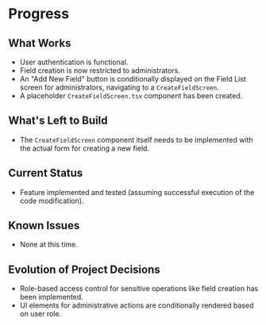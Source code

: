 # Progress

## What Works
- User authentication is functional.
- Field creation is now restricted to administrators.
- An "Add New Field" button is conditionally displayed on the Field List screen for administrators, navigating to a `CreateFieldScreen`.
- A placeholder `CreateFieldScreen.tsx` component has been created.

## What's Left to Build
- The `CreateFieldScreen` component itself needs to be implemented with the actual form for creating a new field.

## Current Status
- Feature implemented and tested (assuming successful execution of the code modification).

## Known Issues
- None at this time.

## Evolution of Project Decisions
- Role-based access control for sensitive operations like field creation has been implemented.
- UI elements for administrative actions are conditionally rendered based on user role.
